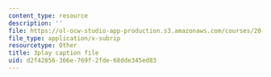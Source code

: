 ```yaml
---
content_type: resource
description: ''
file: https://ol-ocw-studio-app-production.s3.amazonaws.com/courses/20-219-becoming-the-next-bill-nye-writing-and-hosting-the-educational-show-january-iap-2015/d2f42856366e769f2fde68dde345ed83_ViSVJJoo7nE.srt
file_type: application/x-subrip
resourcetype: Other
title: 3play caption file
uid: d2f42856-366e-769f-2fde-68dde345ed83
---
```

